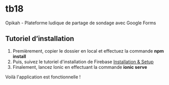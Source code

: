 # tb18
Opikah - Plateforme ludique de partage de sondage avec Google Forms

## Tutoriel d’installation

1. Premièrement, copier le dossier en local et effectuez la commande **npm install**
2. Puis, suivez le tutoriel d'installation de Firebase [Installation & Setup](https://github.com/angular/angularfire2/blob/master/docs/install-and-setup.md)
3. Finalement, lancez Ionic en effectuant la commande **ionic serve**

Voilà l'application est fonctionnelle !
